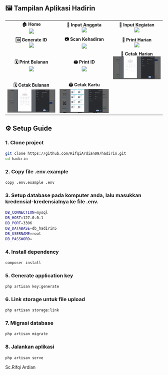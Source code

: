 <h2>🖼️ Tampilan Aplikasi Hadirin</h2>

<table>
  <tr>
    <td align="center"><b>🏠 Home</b><br><img src="https://github.com/arditam/hadirin/blob/main/public/doc/home.jpg" width="250"/></td>
    <td align="center"><b>👤 Input Anggota</b><br><img src="https://github.com/arditam/hadirin/blob/main/public/doc/input_anggota.jpg" width="250"/></td>
    <td align="center"><b>📝 Input Kegiatan</b><br><img src="https://github.com/arditam/hadirin/blob/main/public/doc/input_kegiatan.jpg" width="250"/></td>
  </tr>
  <tr>
    <td align="center"><b>🆔 Generate ID</b><br><img src="https://github.com/arditam/hadirin/blob/main/public/doc/generate_id.jpg" width="250"/></td>
    <td align="center"><b>📷 Scan Kehadiran</b><br><img src="https://github.com/arditam/hadirin/blob/main/public/doc/scan_kehadiran.jpg" width="250"/></td>
    <td align="center"><b>📆 Print Harian</b><br><img src="https://github.com/arditam/hadirin/blob/main/public/doc/kehadiran_harian.jpg" width="250"/></td>
  </tr>
  <tr>
    <td align="center"><b>🗓️ Print Bulanan</b><br><img src="https://github.com/arditam/hadirin/blob/main/public/doc/kehadiran_bulanan.jpg" width="250"/></td>
    <td align="center"><b>🖨️ Print ID</b><br><img src="https://github.com/arditam/hadirin/blob/main/public/doc/print_id_anggota.jpg" width="250"/></td>
    <td align="center"><b>📆 Cetak Harian</b><br><img src="https://github.com/RifqiArdian09/hadirin/blob/main/public/doc/print_harian.png" width="250"/></td>
  </tr>
  <tr>
    <td align="center"><b>🗓️ Cetak Bulanan</b><br><img src="https://github.com/RifqiArdian09/hadirin/blob/main/public/doc/print_blanan.png" width="250"/></td>
    <td align="center"><b>🖨️ Cetak Kartu</b><br><img src="https://github.com/RifqiArdian09/hadirin/blob/main/public/doc/cetak.png" width="250"/></td>
    <td></td>
  </tr>
</table>



## ⚙️ Setup Guide

### 1. Clone project
```bash
git clone https://github.com/RifqiArdian09/hadirin.git
cd hadirin
```
### 2. Copy file .env.example
```bash
copy .env.example .env
```
### 3. Setup database pada komputer anda, lalu masukkan kredensial-kredensialnya ke file .env.
```bash
DB_CONNECTION=mysql
DB_HOST=127.0.0.1
DB_PORT=3306
DB_DATABASE=db_hadirin5
DB_USERNAME=root
DB_PASSWORD=
```

### 4. Install dependency
```bash
composer install
```

### 5. Generate application key
```bash
php artisan key:generate
```
### 6. Link storage untuk file upload
```bash
php artisan storage:link
```
### 7. Migrasi database
```bash
php artisan migrate
```
### 8. Jalankan aplikasi
```bash
php artisan serve
```


Sc.Rifqi Ardian

